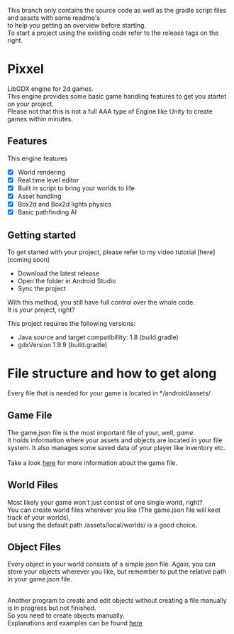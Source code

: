 This branch only contains the source code as well as the gradle script files and assets with some readme's<br>
to help you getting an overview before starting.<br>
To start a project using the existing code refer to the release tags on the right.

# Pixxel
LibGDX engine for 2d games.<br>
This engine provides some basic game handling features to get you startet on your project.<br>
Please not that this is not a full AAA type of Engine like Unity to create games within minutes.<br>

## Features
This engine features
 - [x] World rendering
 - [x] Real time level editor
 - [x] Built in script to bring your worlds to life
 - [x] Asset handling
 - [x] Box2d and Box2d lights physics
 - [x] Basic pathfinding AI

## Getting started
To get started with your project, please refer to my video tutorial [here](coming soon)

- Download the latest release
- Open the folder in Android Studio
- Sync the project

With this method, you still have full control over the whole code.<br>
It is <i>your</i> project, right?

This project requires the following versions:
- Java source and target compatibillity: 1.8 (build.gradle)
- gdxVersion 1.9.9 (build.gradle)

# File structure and how to get along
Every file that is needed for your game is located in */android/assets/<br>

## Game File
The game.json file is the most important file of your, well, <i>game</i>.<br>
It holds information where your assets and objects are located in your file system.
It also manages some saved data of your player like inventory etc.<br><br>
Take a look [here](../pixxel-doc/assets/local/README.md) for more information about the game file.

## World Files
Most likely your game won't just consist of one single world, right?<br>
You can create world files wherever you like (The game.json file will keet track of your worlds),<br>
but using the default path /assets/local/worlds/ is a good choice.

## Object Files
Every object in your world consists of a simple json file.
Again, you can store your objects wherever you like, but remember to put the relative path in your game.json file.<br><br>

Another program to create and edit objects without creating a file manually is in progress but not finished.<br>
So you need to create objects manually.<br>
Explanations and examples can be found [here](../pixxel-doc/assets/Demo/)
